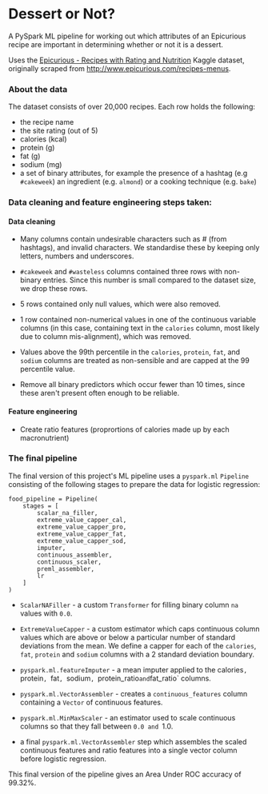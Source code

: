 # Dessert or Not?
A PySpark ML pipeline for working out which attributes of an Epicurious recipe are important in determining whether or not it is a dessert.

Uses the [Epicurious - Recipes with Rating and Nutrition](https://www.kaggle.com/datasets/hugodarwood/epirecipes) Kaggle dataset, originally scraped from http://www.epicurious.com/recipes-menus.

### About the data

The dataset consists of over 20,000 recipes. Each row holds the following:
- the recipe name
- the site rating (out of 5)
- calories (kcal)
- protein (g)
- fat (g)
- sodium (mg)
- a set of binary attributes, for example the presence of a hashtag (e.g `#cakeweek`) an ingredient (e.g. `almond`) or a cooking technique (e.g. `bake`)

### Data cleaning and feature engineering steps taken:

#### Data cleaning

- Many columns contain undesirable characters such as # (from hashtags), and invalid characters. We standardise these by keeping only letters, numbers and underscores.

- `#cakeweek` and `#wasteless` columns contained three rows with non-binary entries. Since this number is small compared to the dataset size, we drop these rows.

- 5 rows contained only null values, which were also removed.

- 1 row contained non-numerical values in one of the continuous variable columns (in this case, containing text in the `calories` column, most likely due to column mis-alignment), which was removed.

- Values above the 99th percentile in the `calories`, `protein`, `fat`, and `sodium` columns are treated as non-sensible and are capped at the 99 percentile value.

- Remove all binary predictors which occur fewer than 10 times, since these aren't present often enough to be reliable.

#### Feature engineering

- Create ratio features (proprortions of calories made up by each macronutrient)

### The final pipeline
The final version of this project's ML pipeline uses a `pyspark.ml` `Pipeline` consisting of the following stages to prepare the data for logistic regression:

```
food_pipeline = Pipeline(
    stages = [
        scalar_na_filler,
        extreme_value_capper_cal,
        extreme_value_capper_pro,
        extreme_value_capper_fat,
        extreme_value_capper_sod,
        imputer,
        continuous_assembler,
        continuous_scaler,
        preml_assembler,
        lr
    ]
)
```

- `ScalarNAFiller` - a custom `Transformer` for filling binary column `na` values with `0.0`. 

- `ExtremeValueCapper` - a custom estimator which caps continuous column values which are above or below a particular number of standard deviations from the mean. We define a capper for each of the `calories`, `fat`, `protein` and `sodium` columns with a 2 standard deviation boundary.

- `pyspark.ml.featureImputer` - a mean imputer applied to the calories`, `protein`, `fat`, `sodium`, `protein_ratio` and `fat_ratio` columns.

- `pyspark.ml.VectorAssembler` - creates a `continuous_features` column containing a `Vector` of continuous features.

- `pyspark.ml.MinMaxScaler` - an estimator used to scale continuous columns so that they fall between `0.0 and `1.0.

- a final `pyspark.ml.VectorAssembler` step which assembles the scaled continuous features and ratio features into a single vector column before logistic regression.

This final version of the pipeline gives an Area Under ROC accuracy of 99.32%.